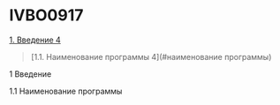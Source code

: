 # IVBO0917

[1. Введение	4](#введение)

>   [1.1. Наименование программы	4](#наименование программы)

<a name="введение"></a>
1 Введение

<a name="наименование"></a>
1.1 Наименование программы
